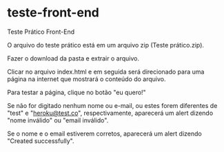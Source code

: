 # teste-front-end
Teste Prático Front-End

O arquivo do teste prático está em um arquivo zip (Teste prático.zip).

Fazer o download da pasta e extrair o arquivo.

Clicar no arquivo index.html e em seguida será direcionado para uma página na internet que mostrará o conteúdo do arquivo.

Para testar a página, clique no botão "eu quero!"

Se não for digitado nenhum nome ou e-mail, ou estes forem diferentes de "test" e "heroku@test.co", respectivamente, 
aparecerá um alert dizendo "nome inválido" ou "email inválido".

Se o nome e o email estiverem corretos, aparecerá um alert dizendo "Created successfully".
